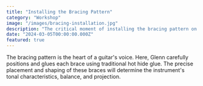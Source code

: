 ```yaml
---
title: "Installing the Bracing Pattern"
category: "Workshop"
image: "/images/bracing-installation.jpg"
description: "The critical moment of installing the bracing pattern on a European spruce top."
date: "2024-03-05T00:00:00.000Z"
featured: true
---
```


The bracing pattern is the heart of a guitar's voice. Here, Glenn carefully positions and glues each brace using traditional hot hide glue. The precise placement and shaping of these braces will determine the instrument's tonal characteristics, balance, and projection.